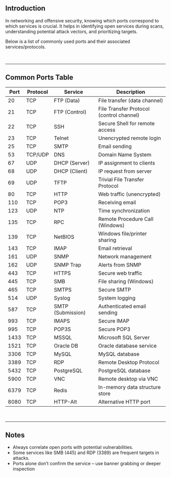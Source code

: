 ## Introduction

In networking and offensive security, knowing which ports correspond to which services is crucial. It helps in identifying open services during scans, understanding potential attack vectors, and prioritizing targets.

Below is a list of commonly used ports and their associated services/protocols.

<br>

---
## Common Ports Table

| Port | Protocol | Service             | Description                              |
|------|----------|---------------------|------------------------------------------|
| 20   | TCP      | FTP (Data)          | File transfer (data channel)             |
| 21   | TCP      | FTP (Control)       | File Transfer Protocol (control channel) |
| 22   | TCP      | SSH                 | Secure Shell for remote access           |
| 23   | TCP      | Telnet              | Unencrypted remote login                 |
| 25   | TCP      | SMTP                | Email sending                            |
| 53   | TCP/UDP  | DNS                 | Domain Name System                       |
| 67   | UDP      | DHCP (Server)       | IP assignment to clients                 |
| 68   | UDP      | DHCP (Client)       | IP request from server                   |
| 69   | UDP      | TFTP                | Trivial File Transfer Protocol           |
| 80   | TCP      | HTTP                | Web traffic (unencrypted)                |
| 110  | TCP      | POP3                | Receiving email                          |
| 123  | UDP      | NTP                 | Time synchronization                     |
| 135  | TCP      | RPC                 | Remote Procedure Call (Windows)          |
| 139  | TCP      | NetBIOS             | Windows file/printer sharing             |
| 143  | TCP      | IMAP                | Email retrieval                          |
| 161  | UDP      | SNMP                | Network management                       |
| 162  | UDP      | SNMP Trap           | Alerts from SNMP                         |
| 443  | TCP      | HTTPS               | Secure web traffic                       |
| 445  | TCP      | SMB                 | File sharing (Windows)                   |
| 465  | TCP      | SMTPS               | Secure SMTP                              |
| 514  | UDP      | Syslog              | System logging                           |
| 587  | TCP      | SMTP (Submission)   | Authenticated email sending              |
| 993  | TCP      | IMAPS               | Secure IMAP                              |
| 995  | TCP      | POP3S               | Secure POP3                              |
| 1433 | TCP      | MSSQL               | Microsoft SQL Server                     |
| 1521 | TCP      | Oracle DB           | Oracle database service                  |
| 3306 | TCP      | MySQL               | MySQL database                           |
| 3389 | TCP      | RDP                 | Remote Desktop Protocol                  |
| 5432 | TCP      | PostgreSQL          | PostgreSQL database                      |
| 5900 | TCP      | VNC                 | Remote desktop via VNC                   |
| 6379 | TCP      | Redis               | In-memory data structure store           |
| 8080 | TCP      | HTTP-Alt            | Alternative HTTP port                    |

<br>

---
## Notes

- Always correlate open ports with potential vulnerabilities.
- Some services like SMB (445) and RDP (3389) are frequent targets in attacks.
- Ports alone don’t confirm the service – use banner grabbing or deeper inspection
